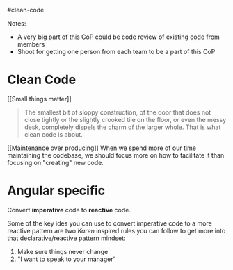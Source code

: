 #clean-code

Notes:
* A very big part of this CoP could be code review of existing code from members
* Shoot for getting one person from each team to be a part of this CoP

# Clean Code

[[Small things matter]]

> The smallest bit of sloppy construction, of the door that does not close tightly or the slightly crooked tile on the floor, or even the messy desk, completely dispels the charm of the larger whole. That is what clean code is about.

[[Maintenance over producing]]
When we spend more of our time maintaining the codebase, we should focus more on how to facilitate it than focusing on "creating" new code. 

# Angular specific

 Convert **imperative** code to **reactive** code.

Some of the key ides you can use to convert imperative code to a more reactive pattern are two *Karen* inspired rules you can follow to get more into that declarative/reactive pattern mindset:

1. Make sure things never change
2. "I want to speak to your manager"

  

